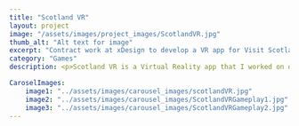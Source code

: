 ```yaml
---
title: "Scotland VR"
layout: project
image: "/assets/images/project_images/ScotlandVR.jpg"
thumb_alt: "Alt text for image"
excerpt: "Contract work at xDesign to develop a VR app for Visit Scotland."
category: "Games"
description: <p>Scotland VR is a Virtual Reality app that I worked on during my time at xDesign in 2016/2017. Partnering with VisitScotland, the app aimed to let users explore the many iconic destinations that Scotland has to offer, utlizing the Google Cardboard platform to enable Virtual Reality on mobile phones.</p> <p>To find out more about this app, click <a href="https://www.xdesign.com/our-work/visit-scotland/" target="_blank">here</a> </p>

CaroselImages:
    image1: "../assets/images/carousel_images/scotlandVR.jpg"
    image2: "../assets/images/carousel_images/ScotlandVRGameplay1.jpg"
    image3: "../assets/images/carousel_images/ScotlandVRGameplay2.jpg"
---
```

